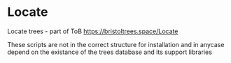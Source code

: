 # Locate
Locate trees - part of ToB
https://bristoltrees.space/Locate


These scripts are not in the correct structure for installation and in anycase depend on the existance of the trees database and its support libraries
